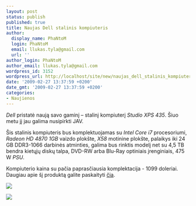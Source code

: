 ```yaml
---
layout: post
status: publish
published: true
title: Naujas Dell stalinis kompiuteris
author:
  display_name: PhaNtoM
  login: PhaNtoM
  email: llukas.tyla@gmail.com
  url: ''
author_login: PhaNtoM
author_email: llukas.tyla@gmail.com
wordpress_id: 3152
wordpress_url: http://localhost/site/new/naujas_dell_stalinis_kompiuteris/
date: '2009-02-27 13:37:59 +0200'
date_gmt: '2009-02-27 13:37:59 +0200'
categories:
- Naujienos
---
```

<p><i>Dell</i> pristatė naują savo gaminį – stalinį kompiuterį <i>Studio XPS 435</i>. Šiuo metu jį jau galima nusipirkti JAV. </p>
<p>Šis stalinis kompiuteris bus komplektuojamas su <i>Intel Core i7</i> procesoriumi, <i>Radeon HD 4870 1GB </i> vaizdo plokšte, <i>X58</i> motinine plokšte, palaikys iki 24 GB DDR3-1066 darbinės atminties, galima bus rinktis modelį net su 4,5 TB bendra kietųjų diskų talpa, DVD-RW arba Blu-Ray optiniais įrenginiais, 475 W <i>PSU</i>. </p>
<p>Kompiuterio kaina su pačia paprasčiausia komplektacija - 1099 doleriai. Daugiau apie šį produktą galite paskaityti <a class="ns" href="http://www.dell.com/content/products/productdetails.aspx/desktop-studio-xps-435?c=us&cs=19&l=en&s=dhs">čia</a>.</p>
<p><img src="http://svarke.technews.lt/1.jpg" /></p>
<p><img src="http://svarke.technews.lt/2.jpg" /></p>
